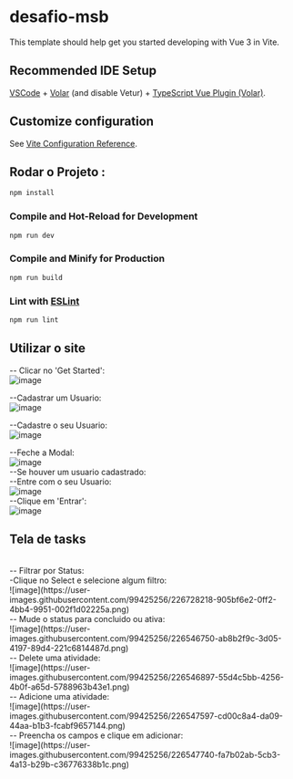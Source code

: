 # desafio-msb

This template should help get you started developing with Vue 3 in Vite.

## Recommended IDE Setup

[VSCode](https://code.visualstudio.com/) + [Volar](https://marketplace.visualstudio.com/items?itemName=Vue.volar) (and disable Vetur) + [TypeScript Vue Plugin (Volar)](https://marketplace.visualstudio.com/items?itemName=Vue.vscode-typescript-vue-plugin).

## Customize configuration

See [Vite Configuration Reference](https://vitejs.dev/config/).

## Rodar o Projeto :

```sh
npm install
```

### Compile and Hot-Reload for Development

```sh
npm run dev
```

### Compile and Minify for Production

```sh
npm run build
```

### Lint with [ESLint](https://eslint.org/)

```sh
npm run lint
```

## Utilizar o site 
-- Clicar no 'Get Started':
<br>
![image](https://user-images.githubusercontent.com/99425256/226545328-3db653ab-4f22-482e-8298-8eb25e9a551a.png)

--Cadastrar um Usuario:
<br>
![image](https://user-images.githubusercontent.com/99425256/226545945-cb24c096-5db1-41ee-a502-a612069975f9.png)

--Cadastre o seu Usuario:
<br>
![image](https://user-images.githubusercontent.com/99425256/226546090-458912bd-204f-4931-bc3f-cb0d50622a0f.png)
  
--Feche a Modal: 
<br>
![image](https://user-images.githubusercontent.com/99425256/226546204-3f522298-f442-4133-9bc1-0b882a019257.png)
<br>
--Se houver um usuario cadastrado:
<br>
--Entre com o seu Usuario:
<br>
![image](https://user-images.githubusercontent.com/99425256/226546282-c6d069a3-56a0-41c9-9065-a0dd1d129b72.png)
<br>
--Clique em 'Entrar':
<br>
![image](https://user-images.githubusercontent.com/99425256/226546398-f77b0412-3fb6-4a3e-95d2-113f5bdf1a8e.png)
<br>

## Tela de tasks
<br>
 -- Filtrar por Status:
<br>
-Clique no Select e selecione algum filtro:
<br>
![image](https://user-images.githubusercontent.com/99425256/226728218-905bf6e2-0ff2-4bb4-9951-002f1d02225a.png)
<br>
 -- Mude o status para concluido ou ativa:
<br>
![image](https://user-images.githubusercontent.com/99425256/226546750-ab8b2f9c-3d05-4197-89d4-221c6814487d.png)
<br>
 -- Delete uma atividade:
<br>
 ![image](https://user-images.githubusercontent.com/99425256/226546897-55d4c5bb-4256-4b0f-a65d-5788963b43e1.png)
<br>
-- Adicione uma atividade: 
<br>
![image](https://user-images.githubusercontent.com/99425256/226547597-cd00c8a4-da09-44aa-b1b3-fcabf9657144.png)
<br>
-- Preencha os campos e clique em adicionar:
<br>
![image](https://user-images.githubusercontent.com/99425256/226547740-fa7b02ab-5cb3-4a13-b29b-c36776338b1c.png)



